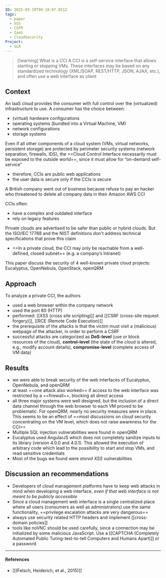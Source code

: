 ```yaml
---
ID: 2025-03-19T09:18:07.851Z
tags:
  - paper
  - XSS
  - CSFR
  - IaaS
  - CloudSecurity
Project:
  - SLR
---
```


> [!warning] What is a CCI
> A CCI is a self-service interface that allows starting or stopping VMs. These interfaces may be based on any standardized technology (XML/SOAP, REST/HTTP, JSON, AJAX, etc.), and often use a web interface as client

## Context

An IaaS cloud provides the consumer with full control over the (virtualized) infrastructure to use. A consumer has the choice between:
- (virtual) hardware configurations
- operating systems (bundled into a Virtual Machine, VM)
- network configurations
- storage systems

Even if all other components of a cloud system (VMs, virtual networks, persistent storage) are protected by perimeter security systems (network separation, firewalls, IDS), the ==Cloud Control Interface necessarily must be exposed to the outside world==, since it must allow for “on-demand self-service”
- therefore, CCIs are public web applications
- the user data is secure only if the CCIs is secure

A British company went out of business because refuse to pay an hacker who threatened to delete all company data in their Amazon AWS CCI

CCIs often:
- have a complex and outdated interface
- rely on legacy features

Private clouds are advertised to be safer than public or hybrid clouds. But the ISO/IEC 17788 and the NIST definitions don't address technical specifications that prove this claim
- ==In a private cloud, the CCI may only be reachable from a well-defined, closed subnet== (e.g. a company’s Intranet)

This paper discuss the security of 4 well-known private cloud projects: Eucalyptus, OpenNebula, OpenStack, openQRM

## Approach

To analyze a private CCI, the authors
- used a web browser within the company network
- used the port 80 (HTTP)
- performed: [[XSS (cross site scripting)]] and [[CSRF (cross-site request forgery)]], [[RCE (Remote Code Execution)]]
- the prerequisite of the attacks is that the victim must visit a (malicious) webpage of the attacker, in order to perform a CSRF
- successful attacks are categorized as **DoS-level** (use or block resources of the cloud), **control-level** (the state of the cloud is altered, e.g., modify account details), **compromise-level** (complete access of VM data)
## Results

- we were able to break security of the web interfaces of Eucalyptus, OpenNebula, and openQRM
- at least ==one attack also worked== if access to the web interface was restricted by a ==firewall==, blocking all direct access
- all three major systems were well designed, but the inclusion of a direct data channel through the web browser to each VM proved to be problematic. For openQRM, nearly no security measures were in place. This seems to be an effect of ==most discussions on cloud security concentrating on the VM level, which does not raise awareness for the CCI==
- Multiple SQL injection vulnerabilities were found in openQRM
- Eucalyptus used AngularJS which does not completely sanitize inputs to its library (version 4.0.0 and 4.0.1). This allowed the execution of arbitrary code which lead to the possibility to start and stop VMs, and read sensitive credentials
- Most of the bugs we found were *stored XSS* vulnerabilities

## Discussion an recommendations

- Developers of cloud management platforms have to keep web attacks in mind when developing a web interface, *even if that web interface is not meant to be publicly accessible*
- Since a cloud management web interface is a single centralized place where all users (consumers as well as administrators) use the same functionality, ==privilege escalation attacks are very dangerous==
- always use security related HTTP headers and implement [[cross-domain policies]]
- tools like noVNC should be used carefully, since a connection may be initialized by some malicious JavaScript. Use a [[CAPTCHA (Completely Automated Public Turing-test-to-tell Computers and Humans Apart)]] or a password


---
#### References
- [[(Felsch, Heiderich, et al., 2015)]]